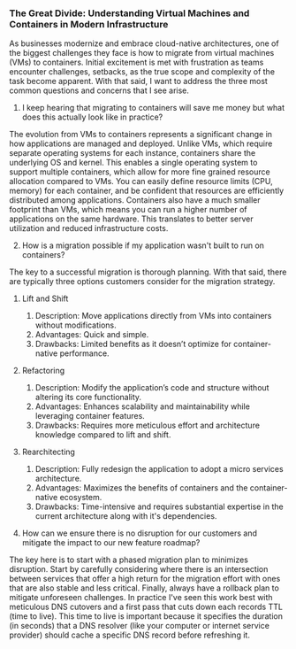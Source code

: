 ### The Great Divide: Understanding Virtual Machines and Containers in Modern Infrastructure

As businesses modernize and embrace cloud-native architectures, one of the biggest challenges they face is how to migrate from virtual machines (VMs) to containers. Initial excitement is met with frustration as teams encounter challenges, setbacks, as the true scope and complexity of the task become apparent. With that said, I want to address the three most common questions and concerns that I see arise.

1. I keep hearing that migrating to containers will save me money but what does this actually look like in practice? 

The evolution from VMs to containers represents a significant change in how applications are managed and deployed. Unlike VMs, which require separate operating systems for each instance, containers share the underlying OS and kernel. This enables a single operating system to support multiple containers, which allow for more fine grained resource allocation compared to VMs. You can easily define resource limits (CPU, memory) for each container, and be confident that resources are efficiently distributed among applications. Containers also have a much smaller footprint than VMs, which means you can run a higher number of applications on the same hardware. This translates to better server utilization and reduced infrastructure costs.

2. How is a migration possible if my application wasn't built to run on containers?

The key to a successful migration is thorough planning. With that said, there are typically three options customers consider for the migration strategy. 
1. Lift and Shift
	1. Description: Move applications directly from VMs into containers without modifications.
	2. Advantages: Quick and simple.
	3. Drawbacks: Limited benefits as it doesn’t optimize for container-native performance.
2. Refactoring
	1. Description: Modify the application’s code and structure without altering its core functionality.
	2. Advantages: Enhances scalability and maintainability while leveraging container features.
	3. Drawbacks: Requires more meticulous effort and architecture knowledge compared to lift and shift.
3. Rearchitecting
	1. Description: Fully redesign the application to adopt a micro services architecture.
	2. Advantages: Maximizes the benefits of containers and the container-native ecosystem.
	3. Drawbacks: Time-intensive and requires substantial expertise in the current architecture along with it's dependencies.

3. How can we ensure there is no disruption for our customers and mitigate the impact to our new feature roadmap?

The key here is to start with a phased migration plan to minimizes disruption. Start by carefully considering where there is an intersection between services that offer a high return for the migration effort with ones that are also stable and less critical. Finally, always have a rollback plan to mitigate unforeseen challenges. In practice I've seen this work best with meticulous DNS cutovers and a first pass that cuts down each records TTL (time to live). This time to live is important because it specifies the duration (in seconds) that a DNS resolver (like your computer or internet service provider) should cache a specific DNS record before refreshing it.
